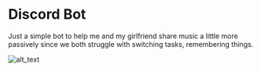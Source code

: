 # Discord Bot

Just a simple bot to help me and my girlfriend share music a little more passively since we both struggle with switching tasks, remembering things. 

![alt_text](https://github.com/cushonz/Discord_Spotify/documentations/index.png)
